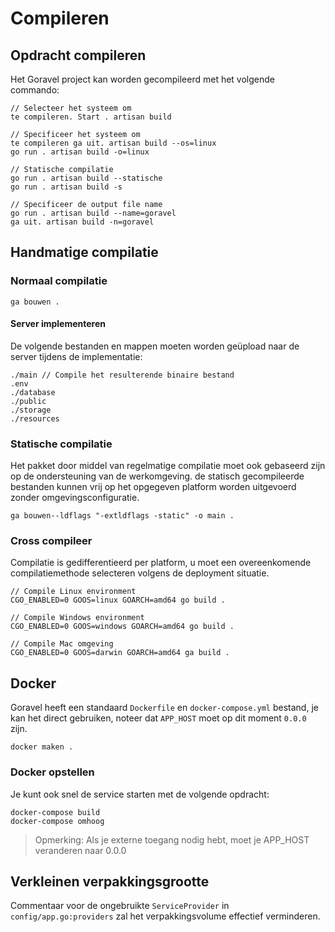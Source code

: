 # Compileren

## Opdracht compileren

Het Goravel project kan worden gecompileerd met het volgende commando:

```
// Selecteer het systeem om
te compileren. Start . artisan build

// Specificeer het systeem om
te compileren ga uit. artisan build --os=linux
go run . artisan build -o=linux

// Statische compilatie
go run . artisan build --statische
go run . artisan build -s

// Specificeer de output file name
go run . artisan build --name=goravel
ga uit. artisan build -n=goravel
```

## Handmatige compilatie

### Normaal compilatie

```shell
ga bouwen .
```

#### Server implementeren

De volgende bestanden en mappen moeten worden geüpload naar de server tijdens de implementatie:

```
./main // Compile het resulterende binaire bestand
.env
./database
./public
./storage
./resources
```

### Statische compilatie

Het pakket door middel van regelmatige compilatie moet ook gebaseerd zijn op de ondersteuning van de werkomgeving. de statisch
gecompileerde bestanden kunnen vrij op het opgegeven platform worden uitgevoerd zonder omgevingsconfiguratie.

```shell
ga bouwen--ldflags "-extldflags -static" -o main .
```

### Cross compileer

Compilatie is gedifferentieerd per platform, u moet een overeenkomende compilatiemethode selecteren volgens de deployment
situatie.

```shell
// Compile Linux environment
CGO_ENABLED=0 GOOS=linux GOARCH=amd64 go build .

// Compile Windows environment
CGO_ENABLED=0 GOOS=windows GOARCH=amd64 go build .

// Compile Mac omgeving
CGO_ENABLED=0 GOOS=darwin GOARCH=amd64 ga build .
```

## Docker

Goravel heeft een standaard `Dockerfile` en `docker-compose.yml` bestand, je kan het direct gebruiken, noteer dat `APP_HOST` moet
op dit moment `0.0.0` zijn.

```shell
docker maken .
```

### Docker opstellen

Je kunt ook snel de service starten met de volgende opdracht:

```shell
docker-compose build
docker-compose omhoog
```

> Opmerking: Als je externe toegang nodig hebt, moet je APP_HOST veranderen naar 0.0.0

## Verkleinen verpakkingsgrootte

Commentaar voor de ongebruikte `ServiceProvider` in `config/app.go:providers` zal het verpakkingsvolume effectief verminderen.
